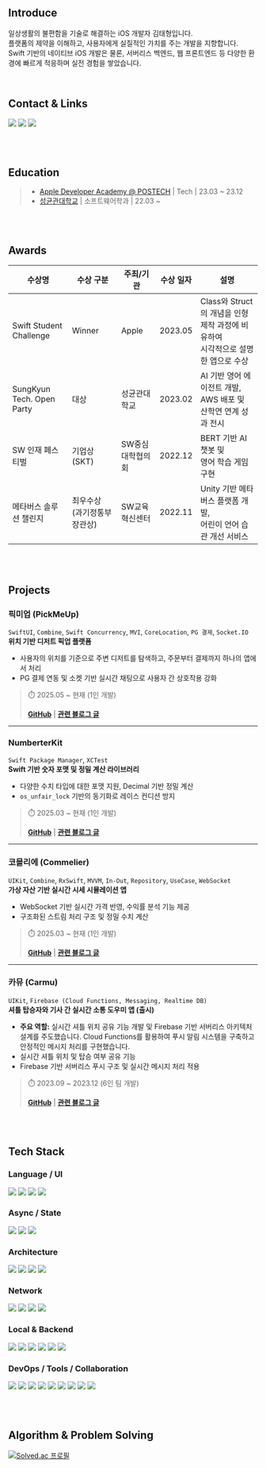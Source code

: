 ## Introduce

일상생활의 불편함을 기술로 해결하는 iOS 개발자 김태형입니다.  
플랫폼의 제약을 이해하고, 사용자에게 실질적인 가치를 주는 개발을 지향합니다.  
Swift 기반의 네이티브 iOS 개발은 물론, 서버리스 백엔드, 웹 프론트엔드 등 다양한 환경에 빠르게 적응하며 실전 경험을 쌓았습니다.

<br>

## Contact & Links

<p>
<a href="https://tae-rogrammer.tistory.com/">
  <img src="https://img.shields.io/badge/Blog-F57C00?style=for-the-badge&logo=blogger&logoColor=white"></a>
<a href="https://www.linkedin.com/in/taehyung-kim-716402286/"><img src="https://img.shields.io/badge/LinkedIn-0072B1?style=for-the-badge&logo=linkedin&logoColor=white"></a>
<a href="https://github.com/Taerogrammer"><img src="https://img.shields.io/badge/GitHub-24292E?style=for-the-badge&logo=github&logoColor=white"></a>
</p>

<br><br>

## Education

> - [Apple Developer Academy @ POSTECH](https://developeracademy.postech.ac.kr/) | Tech | 23.03 ~ 23.12
> - [성균관대학교](https://cse.skku.edu/cse/index.do)   | 소프트웨어학과 | 22.03 ~

<br><br>

## Awards

| 수상명 | 수상 구분 | 주최/기관 | 수상 일자 | 설명 |
|--------|------------|-----------|------------|------|
| Swift Student Challenge | Winner | Apple | 2023.05 | Class와 Struct의 개념을 인형 제작 과정에 비유하여<br>시각적으로 설명한 앱으로 수상 |
| SungKyun Tech. Open Party | 대상 | 성균관대학교 | 2023.02 | AI 기반 영어 에이전트 개발,<br>AWS 배포 및 산학연 연계 성과 전시 |
| SW 인재 페스티벌 | 기업상 (SKT) | SW중심대학협의회 | 2022.12 | BERT 기반 AI 챗봇 및<br>영어 학습 게임 구현 |
| 메타버스 솔루션 챌린지 | 최우수상 (과기정통부 장관상) | SW교육혁신센터 | 2022.11 | Unity 기반 메타버스 플랫폼 개발,<br>어린이 언어 습관 개선 서비스 |

<br><br>

## Projects

### 픽미업 (PickMeUp)
`SwiftUI`, `Combine`, `Swift Concurrency`, `MVI`, `CoreLocation`, `PG 결제`, `Socket.IO`  
**위치 기반 디저트 픽업 플랫폼**  
- 사용자의 위치를 기준으로 주변 디저트를 탐색하고, 주문부터 결제까지 하나의 앱에서 처리  
- PG 결제 연동 및 소켓 기반 실시간 채팅으로 사용자 간 상호작용 강화  
> ⏱️ 2025.05 ~ 현재 (1인 개발)
> 
> **[GitHub](링크)** | **[관련 블로그 글](링크)**

---

### NumberterKit  
`Swift Package Manager`, `XCTest`  
**Swift 기반 숫자 포맷 및 정밀 계산 라이브러리**  
- 다양한 수치 타입에 대한 포맷 지원, Decimal 기반 정밀 계산  
- `os_unfair_lock` 기반의 동기화로 레이스 컨디션 방지  
> ⏱️ 2025.03 ~ 현재 (1인 개발)
>
> **[GitHub](링크)** | **[관련 블로그 글](링크)**

---

### 코믈리에 (Commelier)  
`UIKit`, `Combine`, `RxSwift`, `MVVM`, `In-Out`, `Repository`, `UseCase`, `WebSocket`  
**가상 자산 기반 실시간 시세 시뮬레이션 앱**  
- WebSocket 기반 실시간 가격 반영, 수익률 분석 기능 제공  
- 구조화된 스트림 처리 구조 및 정밀 수치 계산  
> ⏱️ 2025.03 ~ 현재 (1인 개발)
>
> **[GitHub](링크)** | **[관련 블로그 글](링크)**

---

### 카뮤 (Carmu)  
`UIKit`, `Firebase (Cloud Functions, Messaging, Realtime DB)`  
**셔틀 탑승자와 기사 간 실시간 소통 도우미 앱 (출시)**  
- **주요 역할:** 실시간 셔틀 위치 공유 기능 개발 및 Firebase 기반 서버리스 아키텍처 설계를 주도했습니다. Cloud Functions를 활용하여 푸시 알림 시스템을 구축하고 안정적인 메시지 처리를 구현했습니다.
- 실시간 셔틀 위치 및 탑승 여부 공유 기능  
- Firebase 기반 서버리스 푸시 구조 및 실시간 메시지 처리 적용  
> ⏱️ 2023.09 ~ 2023.12 (6인 팀 개발)
>
> **[GitHub](링크)** | **[관련 블로그 글](링크)**
>

<br><br>

## Tech Stack

### Language / UI
<p>
  <img src="https://img.shields.io/badge/Swift-F05138?style=for-the-badge&logo=swift&logoColor=white"/>
  <img src="https://img.shields.io/badge/UIKit-2396F3?style=for-the-badge&logo=apple&logoColor=white"/>
  <img src="https://img.shields.io/badge/SwiftUI-1E1E1E?style=for-the-badge&logo=swift&logoColor=white"/>
  <img src="https://img.shields.io/badge/React-61DAFB?style=for-the-badge&logo=react&logoColor=black"/>
</p>

### Async / State
<p>
  <img src="https://img.shields.io/badge/Combine-1E90FF?style=for-the-badge&logo=apple&logoColor=white"/>
  <img src="https://img.shields.io/badge/RxSwift-B7178C?style=for-the-badge&logo=reactivex&logoColor=white"/>
  <img src="https://img.shields.io/badge/Swift_Concurrency-0A84FF?style=for-the-badge&logo=apple&logoColor=white"/>
</p>

### Architecture
<p>
  <img src="https://img.shields.io/badge/MVC-02569B?style=for-the-badge"/>
  <img src="https://img.shields.io/badge/MVVM-007ACC?style=for-the-badge"/>
   <img src="https://img.shields.io/badge/In--Out-FFB000?style=for-the-badge"/>
  <img src="https://img.shields.io/badge/MVI-FF6F00?style=for-the-badge"/>
</p>

### Network
<p>
  <img src="https://img.shields.io/badge/Alamofire-DD0031?style=for-the-badge&logo=swift&logoColor=white"/>
  <img src="https://img.shields.io/badge/URLSession-000000?style=for-the-badge&logo=apple&logoColor=white"/>
  <img src="https://img.shields.io/badge/WebSocket-FF9900?style=for-the-badge&logo=websocket&logoColor=white"/>
  <img src="https://img.shields.io/badge/Socket.IO-010101?style=for-the-badge&logo=socket.io&logoColor=white"/>
</p>

### Local & Backend
<p>
  <img src="https://img.shields.io/badge/CoreData-4A86E8?style=for-the-badge&logo=apple&logoColor=white"/>
  <img src="https://img.shields.io/badge/Realm-39477F?style=for-the-badge&logo=realm&logoColor=white"/>
  <img src="https://img.shields.io/badge/Firebase-FFCA28?style=for-the-badge&logo=firebase&logoColor=black"/>
  <img src="https://img.shields.io/badge/Flask-000000?style=for-the-badge&logo=flask&logoColor=white"/>
  <img src="https://img.shields.io/badge/FastAPI-009688?style=for-the-badge&logo=fastapi&logoColor=white"/>
  <img src="https://img.shields.io/badge/AWS-232F3E?style=for-the-badge&logo=amazon-aws&logoColor=white"/>
</p>

### DevOps / Tools / Collaboration
<p>
  <img src="https://img.shields.io/badge/Git-F05032?style=for-the-badge&logo=git&logoColor=white"/>
  <img src="https://img.shields.io/badge/GitHub-181717?style=for-the-badge&logo=github&logoColor=white"/>
  <img src="https://img.shields.io/badge/XCTest-509A36?style=for-the-badge&logo=apple&logoColor=white"/>
   <img src="https://img.shields.io/badge/Google%20Analytics-E37400?style=for-the-badge&logo=google-analytics&logoColor=white"/>
  <img src="https://img.shields.io/badge/Docker-2496ED?style=for-the-badge&logo=docker&logoColor=white"/>
  <img src="https://img.shields.io/badge/Notion-000000?style=for-the-badge&logo=notion&logoColor=white"/>
  <img src="https://img.shields.io/badge/Slack-4A154B?style=for-the-badge&logo=slack&logoColor=white"/>
  <img src="https://img.shields.io/badge/Jira-0052CC?style=for-the-badge&logo=jira&logoColor=white"/>
  <img src="https://img.shields.io/badge/Confluence-172B4D?style=for-the-badge&logo=confluence&logoColor=white"/>
</p>

<br><br>

## Algorithm & Problem Solving

[![Solved.ac 프로필](http://mazassumnida.wtf/api/generate_badge?boj=dev_ted)](https://solved.ac/dev_ted)
